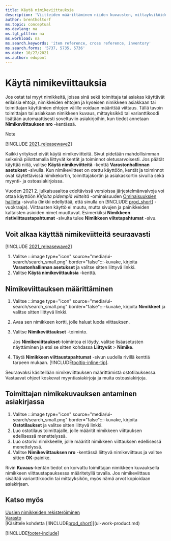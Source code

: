 ```yaml
---
title: Käytä nimikeviittauksia
description: 'Viitteiden määrittäminen niiden kuvausten, mittayksiköiden ja varianttien välille, joita sekä sinä että toimittaja tai asiakas käyttää nimikkeessä.'
author: brentholtorf
ms.topic: conceptual
ms.devlang: na
ms.tgt_pltfrm: na
ms.workload: na
ms.search.keywords: 'item reference, cross reference, inventory'
ms.search.forms: '5737, 5735, 5736'
ms.date: 10/27/2021
ms.author: edupont
---
```

# <a name="use-item-references"></a><a name="use-item-references"></a><a name="use-item-references"></a>Käytä nimikeviittauksia

Jos ostat tai myyt nimikkeitä, joissa sinä sekä toimittaja tai asiakas käyttävät erilaisia ehtoja, nimikkeiden ehtojen ja kyseisen nimikkeen asiakkaan tai toimittajan käyttämien ehtojen välille voidaan määrittää viittaus. Tällä tavoin toimittajan tai asiakkaan nimikkeen kuvaus, mittayksikkö tai varianttikoodi lisätään automaattisesti soveltuviin asiakirjoihin, kun tiedot annetaan **Nimikeviittauksen nro** -kentässä.  

> [!NOTE]
> [!INCLUDE [2021_releasewave2](includes/2021_releasewave2.md)]
>
> Kaikki yritykset eivät käytä nimikeviitteitä. Sivut pidetään mahdollisimman selkeinä piilottamalla liittyvät kentät ja toiminnot oletusarvoisesti. Jos päätät käyttää niitä, valitse **Käytä nimikeviitteitä** -kenttä **Varastonhallinnan asetukset** -sivulla. Kun nimikeviitteet on otettu käyttöön, kentät ja toiminnot ovat käytettävissä nimikekortin, toimittajakortin ja asiakaskortin sivuilla sekä myynti- ja ostoasiakirjoissa.
>
> Vuoden 2021 2. julkaisuaaltoa edeltävissä versioissa järjestelmänvalvoja voi ottaa käyttöön *Kirjoita pidempiä viitteitä* -ominaisuuden [Ominaisuuksien hallinta](https://businesscentral.dynamics.com/?page=2610) -sivulla (linkki edellyttää, että sinulla on [!INCLUDE [prod_short](includes/prod_short.md)] -vuokraaja). Viittausten käyttö ei muutu, mutta sivujen ja painikkeiden kaltaisten asioiden nimet muuttuvat. Esimerkiksi **Nimikkeen ristiviittaustapahtumat** -sivulta tulee **Nimikkeen viitetapahtumat** -sivu.

## <a name="to-start-using-item-references"></a><a name="to-start-using-item-references"></a><a name="to-start-using-item-references"></a>Voit alkaa käyttää nimikeviitteitä seuraavasti

[!INCLUDE [2021_releasewave2](includes/2021_releasewave2.md)]

1. Valitse :::image type="icon" source="media/ui-search/search_small.png" border="false":::-kuvake, kirjoita **Varastonhallinnan asetukset** ja valitse sitten liittyvä linkki.
2. Valitse **Käytä nimikeviittauksia** -kenttä.

## <a name="to-set-up-an-item-reference"></a><a name="to-set-up-an-item-reference"></a><a name="to-set-up-an-item-reference"></a>Nimikeviittauksen määrittäminen

1. Valitse :::image type="icon" source="media/ui-search/search_small.png" border="false":::-kuvake, kirjoita **Nimikkeet** ja valitse sitten liittyvä linkki.
2. Avaa sen nimikkeen kortti, jolle haluat luoda viittauksen.
3. Valitse **Nimikeviittaukset** -toiminto.

     Jos **Nimikeviittaukset**-toimintoa ei löydy, valitse lisäasetusten näyttäminen ja etsi se sitten kohdassa **Liittyvät** > **Nimike**.
  
4. Täytä **Nimikkeen viittaustapahtumat** -sivun uudella rivillä kenttiä tarpeen mukaan. [!INCLUDE[tooltip-inline-tip](includes/tooltip-inline-tip_md.md)].

Seuraavaksi käsitellään nimikeviittauksen määrittämistä ostotilauksessa. Vastaavat ohjeet koskevat myyntiasiakirjoja ja muita ostoasiakirjoja.  

## <a name="to-enter-a-vendors-item-description-on-a-document"></a><a name="to-enter-a-vendors-item-description-on-a-document"></a><a name="to-enter-a-vendors-item-description-on-a-document"></a>Toimittajan nimikekuvauksen antaminen asiakirjassa

1. Valitse :::image type="icon" source="media/ui-search/search_small.png" border="false":::-kuvake, kirjoita **Ostotilaukset** ja valitse sitten liittyvä linkki.
2. Luo ostotilaus toimittajalle, jolle määritit nimikkeen viittauksen edellisessä menettelyssä.
3. Luo ostorivi nimikkeelle, jolle määritit nimikkeen viittauksen edellisessä menettelyssä.
4. Valitse **Nimikeviittauksen nro** -kentässä liittyvä nimikeviittaus ja valitse sitten **OK**-painike.

Rivin **Kuvaus**-kentän tiedot on korvattu toimittajan nimikkeen kuvauksella nimikkeen viittaustapauksessa määritetyllä tavalla. Jos nimikeviittaus sisältää varianttikoodin tai mittayksikön, myös nämä arvot kopioidaan asiakirjaan.  

## <a name="see-also"></a><a name="see-also"></a><a name="see-also"></a>Katso myös

[Uusien nimikkeiden rekisteröiminen](inventory-how-register-new-items.md)  
[Varasto](inventory-manage-inventory.md)  
[Käsittele kohdetta [!INCLUDE[prod_short](includes/prod_short.md)]](ui-work-product.md)


[!INCLUDE[footer-include](includes/footer-banner.md)]
